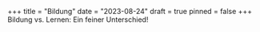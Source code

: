 +++
title = "Bildung"
date = "2023-08-24"
draft = true
pinned = false
+++
Bildung vs. Lernen: Ein feiner Unterschied!